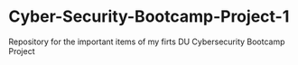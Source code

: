 # Cyber-Security-Bootcamp-Project-1
Repository for the important items of my firts DU Cybersecurity Bootcamp Project


